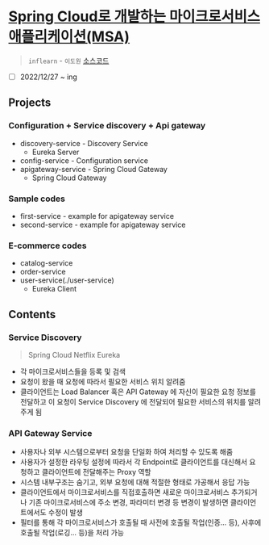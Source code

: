 # [Spring Cloud로 개발하는 마이크로서비스 애플리케이션(MSA)](https://www.inflearn.com/course/%EC%8A%A4%ED%94%84%EB%A7%81-%ED%81%B4%EB%9D%BC%EC%9A%B0%EB%93%9C-%EB%A7%88%EC%9D%B4%ED%81%AC%EB%A1%9C%EC%84%9C%EB%B9%84%EC%8A%A4/dashboard)

> `inflearn` - `이도원` [소스코드](https://github.com/joneconsulting/msa_with_spring_cloud)

- [ ] 2022/12/27 ~ ing

## Projects

### Configuration + Service discovery + Api gateway

- discovery-service - Discovery Service
  - Eureka Server
- config-service - Configuration service
- apigateway-service - Spring Cloud Gateway
  - Spring Cloud Gateway

### Sample codes

- first-service - example for apigateway service
- second-service - example for apigateway service

### E-commerce codes

- catalog-service
- order-service
- user-service(./user-service)
  - Eureka Client

## Contents

### Service Discovery

> Spring Cloud Netflix Eureka

- 각 마이크로서비스들을 등록 및 검색
- 요청이 왔을 때 요청에 따라서 필요한 서비스 위치 알려줌
- 클라이언트는 Load Balancer 혹은 API Gateway 에 자신이 필요한 요청 정보를 전달하고 이 요청이 Service Discovery 에 전달되어 필요한 서비스의 위치를 알려주게 됨

### API Gateway Service

- 사용자나 외부 시스템으로부터 요청을 단일화 하여 처리할 수 있도록 해줌
- 사용자가 설정한 라우팅 설정에 따라서 각 Endpoint로 클라이언트를 대신해서 요청하고 클라이언트에 전달해주는 Proxy 역할
- 시스템 내부구조는 숨기고, 외부 요청에 대해 적절한 형태로 가공해서 응답 가능
- 클라이언트에서 마이크로서비스를 직접호출하면 새로운 마이크로서비스 추가되거나 기존 마이크로서비스에 주소 변경, 파라미터 변경 등 변경이 발생하면 클라이언트에서도 수정이 발생
- 필터를 통해 각 마이크로서비스가 호출될 때 사전에 호출될 작업(인증... 등), 사후에 호출될 작업(로깅... 등)을 처리 가능
